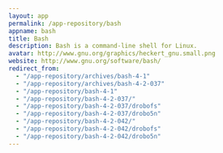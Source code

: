 ```yaml
---
layout: app
permalink: /app-repository/bash
appname: bash
title: Bash
description: Bash is a command-line shell for Linux.
avatar: http://www.gnu.org/graphics/heckert_gnu.small.png
website: http://www.gnu.org/software/bash/
redirect_from:
  - "/app-repository/archives/bash-4-1"
  - "/app-repository/archives/bash-4-2-037"
  - "/app-repository/bash-4-1"
  - "/app-repository/bash-4-2-037/"
  - "/app-repository/bash-4-2-037/drobofs"
  - "/app-repository/bash-4-2-037/drobo5n"
  - "/app-repository/bash-4-2-042/"
  - "/app-repository/bash-4-2-042/drobofs"
  - "/app-repository/bash-4-2-042/drobo5n"
---
```


